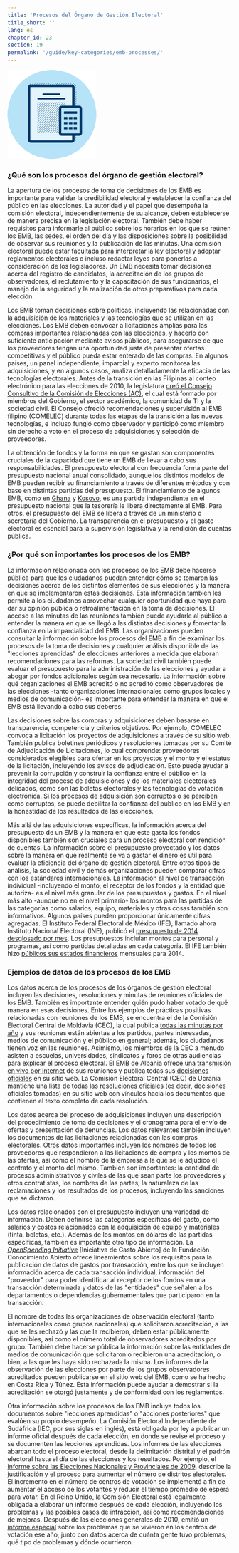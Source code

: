 ```yaml
---
title: 'Procesos del Órgano de Gestión Electoral'
title_short: ''
lang: es
chapter_id: 23
section: 19
permalink: '/guide/key-categories/emb-processes/'
---
```


![Procesos del Órgano de Gestión Electoral](/assets/images/inventory/categories/election-management-body-processes.png)

### ¿Qué son los procesos del órgano de gestión electoral?

La apertura de los procesos de toma de decisiones de los EMB es importante para validar la credibilidad electoral y establecer la confianza del público en las elecciones. La autoridad y el papel que desempeña la comisión electoral, independientemente de su alcance, deben establecerse de manera precisa en la legislación electoral. También debe haber requisitos para informarle al público sobre los horarios en los que se reúnen los EMB, las sedes, el orden del día y las disposiciones sobre la posibilidad de observar sus reuniones y la publicación de las minutas. Una comisión electoral puede estar facultada para interpretar la ley electoral y adoptar reglamentos electorales o incluso redactar leyes para ponerlas a consideración de los legisladores. Un EMB necesita tomar decisiones acerca del registro de candidatos, la acreditación de los grupos de observadores, el reclutamiento y la capacitación de sus funcionarios, el manejo de la seguridad y la realización de otros preparativos para cada elección.

Los EMB toman decisiones sobre políticas, incluyendo las relacionadas con la adquisición de los materiales y las tecnologías que se utilizan en las elecciones. Los EMB deben convocar a licitaciones amplias para las compras importantes relacionadas con las elecciones, y hacerlo con suficiente anticipación mediante avisos públicos, para asegurarse de que los proveedores tengan una oportunidad justa de presentar ofertas competitivas y el público pueda estar enterado de las compras. En algunos países, un panel independiente, imparcial y experto monitorea las adquisiciones, y en algunos casos, analiza detalladamente la eficacia de las tecnologías electorales. Antes de la transición en las Filipinas al conteo electrónico para las elecciones de 2010, la legislatura [creó el Consejo Consultivo de la Comisión de Elecciones (AC)](http://www.comelec.gov.ph/?r=References/RelatedLaws/ElectionLaws/AutomatedElection/RA9369), el cual está formado por miembros del Gobierno, el sector académico, la comunidad de TI y la sociedad civil. El Consejo ofreció recomendaciones y supervisión al EMB filipino (COMELEC) durante todas las etapas de la transición a las nuevas tecnologías, e incluso fungió como observador y participó como miembro sin derecho a voto en el proceso de adquisiciones y selección de proveedores.

La obtención de fondos y la forma en que se gastan son componentes cruciales de la capacidad que tiene un EMB de llevar a cabo sus responsabilidades. El presupuesto electoral con frecuencia forma parte del presupuesto nacional anual consolidado, aunque los distintos modelos de EMB pueden recibir su financiamiento a través de diferentes métodos y con base en distintas partidas del presupuesto. El financiamiento de algunos EMB, como en [Ghana](http://www.mofep.gov.gh/budget-statements) y [Kosovo](https://mf.rks-gov.net/en-us/Budget/Budget-of-Republic-of-Kosovo/Central-Budget), es una partida independiente en el presupuesto nacional que la tesorería le libera directamente al EMB. Para otros, el presupuesto del EMB se libera a través de un ministerio o secretaría del Gobierno. La transparencia en el presupuesto y el gasto electoral es esencial para la supervisión legislativa y la rendición de cuentas pública.

### ¿Por qué son importantes los procesos de los EMB?

La información relacionada con los procesos de los EMB debe hacerse pública para que los ciudadanos puedan entender cómo se tomaron las decisiones acerca de los distintos elementos de sus elecciones y la manera en que se implementaron estas decisiones. Esta información también les permite a los ciudadanos aprovechar cualquier oportunidad que haya para dar su opinión pública o retroalimentación en la toma de decisiones. El acceso a las minutas de las reuniones también puede ayudarle al público a entender la manera en que se llegó a las distintas decisiones y fomentar la confianza en la imparcialidad del EMB. Las organizaciones pueden consultar la información sobre los procesos del EMB a fin de examinar los procesos de la toma de decisiones y cualquier análisis disponible de las "lecciones aprendidas" de elecciones anteriores a medida que elaboran recomendaciones para las reformas. La sociedad civil también puede evaluar el presupuesto para la administración de las elecciones y ayudar a abogar por fondos adicionales según sea necesario. La información sobre qué organizaciones el EMB acreditó o no acreditó como observadores de las elecciones -tanto organizaciones internacionales como grupos locales y medios de comunicación- es importante para entender la manera en que el EMB está llevando a cabo sus deberes.

Las decisiones sobre las compras y adquisiciones deben basarse en transparencia, competencia y criterios objetivos. Por ejemplo, COMELEC convoca a licitación los proyectos de adquisiciones a través de su sitio web. También publica boletines periódicos y resoluciones tomadas por su Comité de Adjudicación de Licitaciones, lo cual comprende: proveedores considerados elegibles para ofertar en los proyectos y el monto y el estatus de la licitación, incluyendo los avisos de adjudicación. Esto puede ayudar a prevenir la corrupción y construir la confianza entre el público en la integridad del proceso de adquisiciones y de los materiales electorales delicados, como son las boletas electorales y las tecnologías de votación electrónica. Si los procesos de adquisición son corruptos o se perciben como corruptos, se puede debilitar la confianza del público en los EMB y en la honestidad de los resultados de las elecciones.

Más allá de las adquisiciones específicas, la información acerca del presupuesto de un EMB y la manera en que este gasta los fondos disponibles también son cruciales para un proceso electoral con rendición de cuentas. La información sobre el presupuesto proyectado y los datos sobre la manera en que realmente se va a gastar el dinero es útil para evaluar la eficiencia del órgano de gestión electoral. Entre otros tipos de análisis, la sociedad civil y demás organizaciones pueden comparar cifras con los estándares internacionales. La información al nivel de transacción individual -incluyendo el monto, el receptor de los fondos y la entidad que autoriza- es el nivel más granular de los presupuestos y gastos. En el nivel más alto -aunque no en el nivel primario- los montos para las partidas de las categorías como salarios, equipo, materiales y otras cosas también son informativos. Algunos países pueden proporcionar únicamente cifras agregadas. El Instituto Federal Electoral de México (IFE), llamado ahora Instituto Nacional Electoral (INE), publicó el [presupuesto de 2014 desglosado por mes](http://www.ine.mx/archivos3/portal/historico/contenido/interiores/Detalle_PresupuestoIFE-id-a761d23617c1c310VgnVCM1000000c68000aRCRD/). Los presupuestos incluían montos para personal y programas, así como partidas detalladas en cada categoría. El IFE también hizo [públicos sus estados financieros](http://www.ine.mx/archivos3/portal/historico/contenido/Estados_Financieroos_del_IFE/) mensuales para 2014.

### Ejemplos de datos de los procesos de los EMB

Los datos acerca de los procesos de los órganos de gestión electoral incluyen las decisiones, resoluciones y minutas de reuniones oficiales de los EMB. También es importante entender quién pudo haber votado de qué manera en esas decisiones. Entre los ejemplos de prácticas positivas relacionadas con reuniones de los EMB, se encuentra el de la Comisión Electoral Central de Moldavia (CEC), la cual publica [todas las minutas por año](http://www.cec.md/index.php?pag=news&id=1049&l=ro) y sus reuniones están abiertas a los partidos, partes interesadas, medios de comunicación y el público en general; además, los ciudadanos tienen voz en las reuniones. Asimismo, los miembros de la CEC a menudo asisten a escuelas, universidades, sindicatos y foros de otras audiencias para explicar el proceso electoral. El EMB de Albania ofrece una [transmisión en vivo por Internet](http://www2.cec.org.al/sq-al/mbledhjet-live) de sus reuniones y publica todas sus [decisiones oficiales](http://www2.cec.org.al/sq-al/kqz-vendimet) en su sitio web. La Comisión Electoral Central (CEC) de Ucrania mantiene una lista de todas las [resoluciones oficiales](http://www.cvk.gov.ua/pls/acts/New) (es decir, decisiones oficiales tomadas) en su sitio web con vínculos hacia los documentos que contienen el texto completo de cada resolución.

Los datos acerca del proceso de adquisiciones incluyen una descripción del procedimiento de toma de decisiones y el cronograma para el envío de ofertas y presentación de denuncias. Los datos relevantes también incluyen los documentos de las licitaciones relacionadas con las compras electorales. Otros datos importantes incluyen los nombres de todos los proveedores que respondieron a las licitaciones de compra y los montos de las ofertas, así como el nombre de la empresa a la que se le adjudicó el contrato y el monto del mismo. También son importantes: la cantidad de procesos administrativos y civiles de las que sean parte los proveedores y otros contratistas, los nombres de las partes, la naturaleza de las reclamaciones y los resultados de los procesos, incluyendo las sanciones que se dictaron.

Los datos relacionados con el presupuesto incluyen una variedad de información. Deben definirse las categorías específicas del gasto, como salarios y costos relacionados con la adquisición de equipo y materiales (tinta, boletas, etc.). Además de los montos en dólares de las partidas específicas, también es importante otro tipo de información. La [_OpenSpending Initiative_](http://community.openspending.org/research/standard/technical/) \[Iniciativa de Gasto Abierto\] de la Fundación Conocimiento Abierto ofrece lineamientos sobre los requisitos para la publicación de datos de gastos por transacción, entre los que se incluyen información acerca de cada transacción individual, información del "proveedor" para poder identificar al receptor de los fondos en una transacción determinada y datos de las "entidades" que señalen a los departamentos o dependencias gubernamentales que participaron en la transacción.

El nombre de todas las organizaciones de observación electoral (tanto internacionales como grupos nacionales) que solicitaron acreditación, a las que se les rechazó y las que la recibieron, deben estar públicamente disponibles, así como el número total de observadores acreditados por grupo. También debe hacerse pública la información sobre las entidades de medios de comunicación que solicitaron o recibieron una acreditación, o bien, a las que les haya sido rechazada la misma. Los informes de la observación de las elecciones por parte de los grupos observadores acreditados pueden publicarse en el sitio web del EMB, como se ha hecho en Costa Rica y Túnez. Esta información puede ayudar a demostrar si la acreditación se otorgó justamente y de conformidad con los reglamentos.

Otra información sobre los procesos de los EMB incluye todos los documentos sobre "lecciones aprendidas" o "acciones posteriores" que evalúen su propio desempeño. La Comisión Electoral Independiente de Sudáfrica (IEC, por sus siglas en inglés), está obligada por ley a publicar un informe oficial después de cada elección, en donde se revise el proceso y se documenten las lecciones aprendidas. Los informes de las elecciones abarcan todo el proceso electoral, desde la delimitación distrital y el padrón electoral hasta el día de las elecciones y los resultados. Por ejemplo, el [informe sobre las Elecciones Nacionales y Provinciales de 2009](http://www.elections.org.za/content/Documents/Election-reports/National-and-Provincial-Elections/2009-National-and-Provincial-Elections-Report/), describe la justificación y el proceso para aumentar el número de distritos electorales. El incremento en el número de centros de votación se implementó a fin de aumentar el acceso de los votantes y reducir el tiempo promedio de espera para votar. En el Reino Unido, la Comisión Electoral está legalmente obligada a elaborar un informe después de cada elección, incluyendo los problemas y las posibles casos de infracción, así como recomendaciones de mejoras. Después de las elecciones generales de 2010, emitió un [informe especial](http://www.electoralcommission.org.uk/__data/assets/pdf_file/0010/100702/Report-on-the-administration-of-the-2010-UK-general-election.pdf) sobre los problemas que se vivieron en los centros de votación ese año, junto con datos acerca de cuánta gente tuvo problemas, qué tipo de problemas y dónde ocurrieron.
